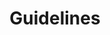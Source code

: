 ---
layout: redirect.njk
tags: toplevel
key: guidelines_de
title: Guidelines
alternativetitle: SBB Guidelines die helfen.
redirect: /de/guidelines/guides/sap/
parent: de
order: 5
---